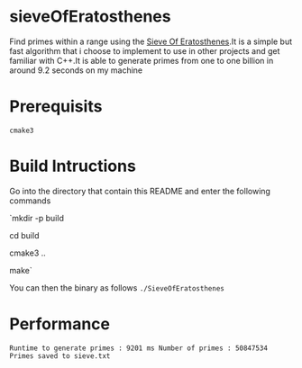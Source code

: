 # sieveOfEratosthenes
Find primes within a range using the [Sieve Of Eratosthenes](https://en.wikipedia.org/wiki/Sieve_of_Eratosthenes).It is a simple but fast algorithm that i choose to implement to use in other projects and get familiar with C++.It is able to generate primes from one to one billion in around 9.2 seconds on my machine

# Prerequisits

`cmake3`

# Build Intructions

Go into the directory that contain this README and enter the following commands

`mkdir -p build

cd build

cmake3 ..

make` 

You can then the binary  as follows `./SieveOfEratosthenes`

# Performance

`Runtime to generate primes : 9201 ms
Number of primes : 50847534
Primes saved to sieve.txt`


